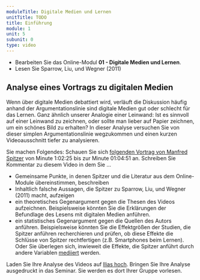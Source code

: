 ```yaml
---
moduleTitle: Digitale Medien und Lernen
unitTitle: TODO
title: Einführung
module: 1
unit: 5
subunit: 0
type: video
---
```


* Bearbeiten Sie das Online-Modul **01 - Digitale Medien und Lernen**. 
* Lesen Sie Sparrow, Liu, und Wegner (2011)

## Analyse eines Vortrags zu digitalen Medien

Wenn über digitale Medien debattiert wird, verläuft die Diskussion häufig anhand der Argumentationslinie sind digitale Medien gut oder schlecht für das Lernen. Ganz ähnlich unserer Analogie einer Leinwand: Ist es sinnvoll auf einer Leinwand zu zeichnen, oder sollte man lieber auf Papier zeichnen, um ein schönes Bild zu erhalten? In dieser Analyse versuchen Sie von dieser simplen Argumentationslinie wegzukommen und einen kurzen Videoausschnitt tiefer zu analysieren. 

Sie machen Folgendes: Schauen Sie sich [folgenden Vortrag von Manfred Spitzer](https://www.youtube.com/watch?v=ThYy4Z_nhwo) von Minute 1:02:25 bis zur Minute 01:04:51 an. Schreiben Sie Kommentar zu diesem Video in dem Sie ...

* Gemeinsame Punkte, in denen Spitzer und die Literatur aus dem Online-Module übereinstimmen, beschreiben
* Inhaltlich falsche Aussagen, die Spitzer zu Sparrow, Liu, und Wegner (2011) macht, aufzeigen
* ein theoretisches Gegenargument gegen die Thesen des Videos aufzeichnen. Beispielsweise könnten Sie die Erklärungen der Befundlage des Lesens mit digitalen Medien anführen.
* ein statistisches Gegenargument gegen die Quellen des Autors anführen. Beispielsweise könnten Sie die Effektgrößen der Studien, die Spitzer anführen recherchieren und prüfen, ob diese Effekte die Schlüsse von Spitzer rechtfertigen (z.B. Smartphones beim Lernen). Oder Sie überlegen sich, inwieweit die Effekte, die Spitzer anführt durch andere Variablen [mediiert](https://statistik-und-beratung.de/2014/10/was-ist-eine-moderation-was-ist-eine-mediation/) werden.

Laden Sie Ihre Analyse des Videos auf [Ilias hoch](https://ilias.uni-freiburg.de/goto.php?target=fold_1240095&client_id=unifreiburg). Bringen Sie Ihre Analyse ausgedruckt in das Seminar. Sie werden es dort Ihrer Gruppe vorlesen.
